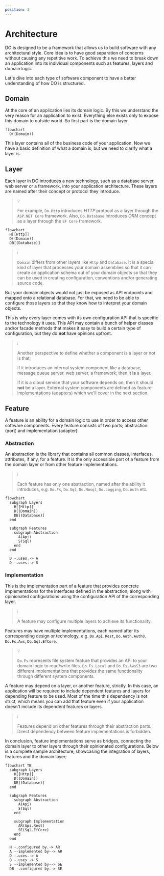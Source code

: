 ```yaml
---
position: 3
---
```


# Architecture

DO is designed to be a framework that allows us to build software with any
architectural style. Core idea is to have good separation of concerns without
causing any repetitive work. To achieve this we need to break down an
application into its individual components such as features, layers and domain
logic.

Let's dive into each type of software component to have a better understanding
of how DO is structured.

## Domain

At the core of an application lies its domain logic. By this we understand the
very reason for an application to exist. Everything else exists only to expose
this domain to outside world. So first part is the domain layer.

```mermaid
flowchart
  D((Domain))
```

This layer contains all of the business code of your application. Now we have a
basic definition of what a domain is, but we need to clarify what a layer is.

## Layer

Each layer in DO introduces a new technology, such as a database server, web
server or a framework, into your application architecture. These layers are
named after their concept or protocol they introduce.

> :bulb:
>
> For example, `Do.Http` introduces _HTTP_ protocol as a layer through the
> `ASP.NET Core` framework. Also, `Do.Database` introduces _ORM_ concept as a
> layer through the `EF Core` framework.

```mermaid
flowchart
  H[[Http]]
  D((Domain))
  DB[(Database)]
```

> :information_source:
>
> `Domain` differs from other layers like `Http` and `Database`. It is a
> special kind of layer that processes your domain assemblies so that it can
> create an application schema out of your domain objects so that they can be
> used in creating configuration, conventions and/or generating source code.

But your domain objects would not just be exposed as API endpoints and mapped
onto a relational database. For that, we need to be able to configure those
layers so that they know how to interpret your domain objects.

This is why every layer comes with its own configuration API that is specific
to the technology it uses. This API may contain a bunch of helper classes
and/or facade methods that makes it easy to build a certain type of
configuration, but they do __not__ have opinions upfront.

> :information_source:
>
> Another perspective to define whether a component is a layer or not is that;
>
> If it introduces an internal system component like a database, message queue
> server, web server, a framework; then it __is__ a layer.
>
> If it is a cloud service that your software depends on, then it should
> __not__ be a layer. External system components are defined as feature
> implementations (adapters) which we'll cover in the next section.

## Feature

A feature is an ability for a domain logic to use in order to access other
software components. Every feature consists of two parts; abstraction (port)
and implementation (adapter).

### Abstraction

An abstraction is the library that contains all common classes, interfaces,
attributes, if any, for a feature. It is the only accessible part of a feature
from the domain layer or from other feature implementations.

> :information_source:
>
> Each feature has only one abstraction, named after the ability it introduces,
> e.g. `Do.Fs`, `Do.Sql`, `Do.Nosql`, `Do.Logging`, `Do.Auth` etc.

```mermaid
flowchart
  subgraph Layers
    H[[Http]]
    D((Domain))
    DB[(Database)]
  end

  subgraph Features
    subgraph Abstraction
      A(Api)
      S(Sql)
    end
  end

  D -.uses.-> A
  D -.uses.-> S
```

### Implementation

This is the implementation part of a feature that provides concrete
implementations for the interfaces defined in the abstraction, along with
opinionated configurations using the configuration API of the corresponding
layer.

> :information_source:
>
> A feature may configure multiple layers to achieve its functionality.

Features may have multiple implementations, each named after its corresponding
design or technology, e.g. `Do.Api.Rest`, `Do.Auth.Auth0`, `Do.Fs.Aws`,
`Do.Sql.EfCore`.

> :bulb:
>
> `Do.Fs` represents file system feature that provides an API to your domain
> logic to read/write files. `Do.Fs.Local` and `Do.Fs.AwsS3` are two different
> implementations that provides the same functionality through different system
> components.

A feature may depend on a layer, or another feature, strictly. In this case, an
application will be required to include dependent features and layers for
depending feature to be used. Most of the time this dependency is not strict,
which means you can add that feature even if your application doesn't include
its dependent features or layers.

> :information_source:
>
> Features depend on other features through their abstraction parts. Direct
> dependency between feature implementations is forbidden.

In conclusion, feature implementations serve as bridges, connecting the domain
layer to other layers through their opinionated configurations. Below is a
complete sample architecture, showcasing the integration of layers, features
and the domain layer;

```mermaid
flowchart TB
  subgraph Layers
    H[[Http]]
    D((Domain))
    DB[(Database)]
  end

  subgraph Features
    subgraph Abstraction
      A(Api)
      S(Sql)
    end

    subgraph Implementation
      AR(Api.Rest)
      SE(Sql.EfCore)
    end
  end

  H -.configured by.-> AR
  A --implemented by--> AR
  D -.uses.-> A
  D -.uses.-> S
  S --implemented by--> SE
  DB -.configured by.-> SE
```
